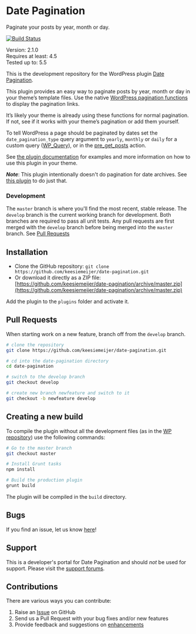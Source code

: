 # Date Pagination #

Paginate your posts by year, month or day.

[![Build Status](https://travis-ci.org/keesiemeijer/date-pagination.svg?branch=master)](http://travis-ci.org/keesiemeijer/date-pagination)

Version:           2.1.0  
Requires at least: 4.5  
Tested up to:      5.5  

This is the development repository for the WordPress plugin [Date Pagination](https://wordpress.org/plugins/date-pagination/).

This plugin provides an easy way to paginate posts by year, month or day in your theme’s template files. Use the native [WordPress pagination functions](https://keesiemeijer.wordpress.com/date-pagination/functions/#wp-pagination-functions) to display the pagination links.

It’s likely your theme is already using these functions for normal pagination. If not, see if it works with your theme’s pagination or add them yourself.

To tell WordPress a page should be paginated by dates set the `date_pagination_type` query argument to `yearly`, `monthly` or `daily` for a custom query ([WP_Query](http://codex.wordpress.org/Function_Reference/WP_Query)), or in the [pre_get_posts](https://codex.wordpress.org/Plugin_API/Action_Reference/pre_get_posts) action.

See [the plugin documentation](https://keesiemeijer.wordpress.com/date-pagination/) for examples and more information on how to use this plugin in your theme.

***Note***: This plugin intentionally doesn't do pagination for date archives. See [this plugin](https://github.com/keesiemeijer/date-archives-pagination) to do just that.

### Development ###
The `master` branch is where you'll find the most recent, stable release.
The `develop` branch is the current working branch for development. Both branches are required to pass all unit tests. Any pull requests are first merged with the `develop` branch before being merged into the `master` branch. See [Pull Requests](https://github.com/keesiemeijer/date-pagination/tree/master#pull-requests)

## Installation ##

* Clone the GitHub repository: `git clone https://github.com/keesiemeijer/date-pagination.git`
* Or download it directly as a ZIP file: [https://github.com/keesiemeijer/date-pagination/archive/master.zip](https://github.com/keesiemeijer/date-pagination/archive/master.zip)

Add the plugin to the `plugins` folder and activate it.

## Pull Requests ##
When starting work on a new feature, branch off from the `develop` branch.
```bash
# clone the repository
git clone https://github.com/keesiemeijer/date-pagination.git

# cd into the date-pagination directory
cd date-pagination

# switch to the develop branch
git checkout develop

# create new branch newfeature and switch to it
git checkout -b newfeature develop
```

## Creating a new build ##
To compile the plugin without all the development files (as in the [WP repository](https://plugins.trac.wordpress.org/browser/date-pagination/trunk)) use the following commands:
```bash
# Go to the master branch
git checkout master

# Install Grunt tasks
npm install

# Build the production plugin
grunt build
```
The plugin will be compiled in the `build` directory.

## Bugs ##
If you find an issue, let us know [here](https://github.com/keesiemeijer/date-pagination/issues?state=open)!

## Support ##
This is a developer's portal for Date Pagination and should _not_ be used for support. Please visit the [support forums](https://wordpress.org/support/plugin/date-pagination).

## Contributions ##

There are various ways you can contribute:

1. Raise an [Issue](https://github.com/keesiemeijer/date-pagination/issues) on GitHub
2. Send us a Pull Request with your bug fixes and/or new features
4. Provide feedback and suggestions on [enhancements](https://github.com/keesiemeijer/date-pagination/issues?direction=desc&labels=Enhancement&page=1&sort=created&state=open)


